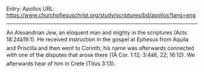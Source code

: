 Entry: Apollos
URL: https://www.churchofjesuschrist.org/study/scriptures/bd/apollos?lang=eng

---

An Alexandrian Jew, an eloquent man and mighty in the scriptures (Acts 18:24â19:1). He received instruction in the gospel at Ephesus from Aquila and Priscilla and then went to Corinth; his name was afterwards connected with one of the disputes that arose there (1Â Cor. 1:12; 3:4â6, 22; 16:12). We afterwards hear of him in Crete (Titus 3:13).

